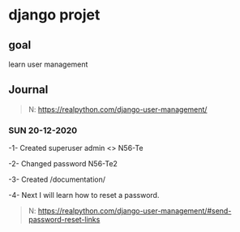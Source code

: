 # django projet

## goal

learn user management

## Journal

>N:
https://realpython.com/django-user-management/

###  SUN  20-12-2020

-1- Created superuser admin <> N56-Te

-2- Changed password N56-Te2

-3- Created /documentation/

-4- Next I will learn how to reset a password.

>N: https://realpython.com/django-user-management/#send-password-reset-links
